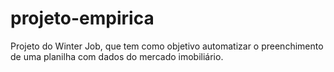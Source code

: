 # projeto-empirica
Projeto do Winter Job, que tem como objetivo automatizar o preenchimento de uma planilha com dados do mercado imobiliário. 
